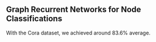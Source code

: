 ## Graph Recurrent Networks for Node Classifications

With the Cora dataset, we achieved around 83.6% average.
